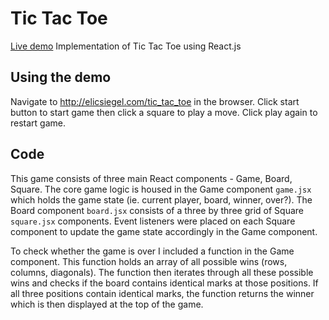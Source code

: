 # Tic Tac Toe

[Live demo](http://elicsiegel.com/tic_tac_toe)
Implementation of Tic Tac Toe using React.js

## Using the demo

Navigate to http://elicsiegel.com/tic_tac_toe in the browser. Click start button to start game then click a square to play a move. Click play again to restart game.

## Code

This game consists of three main React components - Game, Board, Square. The core game logic is housed in the Game component `game.jsx` which holds the game state (ie. current player, board, winner, over?). The Board component `board.jsx` consists of a three by three grid of Square `square.jsx` components. Event listeners were placed on each Square component to update the game state accordingly in the Game component.

To check whether the game is over I included a function in the Game component. This function holds an array of all possible wins (rows, columns, diagonals). The function then iterates through all these possible wins and checks if the board contains identical marks at those positions. If all three positions contain identical marks, the function returns the winner which is then displayed at the top of the game.

